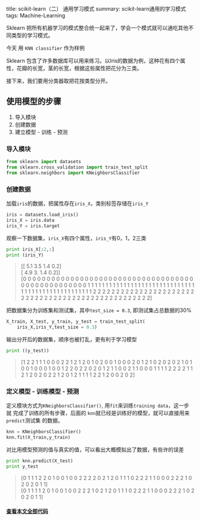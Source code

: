 title: scikit-learn（二） 通用学习模式
summary: scikit-learn通用的学习模式
tags: Machine-Learning

Sklearn 把所有机器学习的模式整合统一起来了，学会一个模式就可以通吃其他不同类型的学习模式。

今天 用 `KNN classifier` 作为样例

Sklearn 包含了许多数据库可以用来练习。以Iris的数据为例，这种花有四个属性，花瓣的长宽，茎的长宽，根据这些属性把花分为三类。

接下来，我们要用分类器取把花按类型分开。

## 使用模型的步骤
1. 导入模块
2. 创建数据
3. 建立模型 - 训练 - 预测

### 导入模块
```python
from sklearn import datasets
from sklearn.cross_validation import train_test_split
from sklearn.neighbors import KNeighborsClassifier
```

### 创建数据
加载`iris`的数据，把属性存在`iris_X`，类别标签存储在`iris_Y`
```python
iris = datasets.load_iris()
iris_X = iris.data
iris_Y = iris.target
```

观察一下数据集，`iris_X`有四个属性，`iris_Y`有0，1，2三类
```python
print iris_X[:2,:]
print (iris_Y)
``` 

> [[ 5.1  3.5  1.4  0.2]  
 [ 4.9  3.   1.4  0.2]]  
[0 0 0 0 0 0 0 0 0 0 0 0 0 0 0 0 0 0 0 0 0 0 0 0 0 0 0 0 0 0 0 0 0 0 0 0 0
 0 0 0 0 0 0 0 0 0 0 0 0 0 1 1 1 1 1 1 1 1 1 1 1 1 1 1 1 1 1 1 1 1 1 1 1 1
 1 1 1 1 1 1 1 1 1 1 1 1 1 1 1 1 1 1 1 1 1 1 1 1 1 1 2 2 2 2 2 2 2 2 2 2 2
 2 2 2 2 2 2 2 2 2 2 2 2 2 2 2 2 2 2 2 2 2 2 2 2 2 2 2 2 2 2 2 2 2 2 2 2 2
 2 2]

 把数据集分为训练集和测试集，其中`test_size = 0.3`, 即测试集占总数据的30%
 ```python
 X_train, X_test, y_train, y_test = train_test_split(
     iris_X,iris_Y,test_size = 0.3)
 ```

输出分开后的数据集，顺序也被打乱，更有利于学习模型
```python
print ((y_test))
```
> [1 2 2 1 1 1 0 0 0 2 2 1 2 1 2 0 1 0 2 0 0 1 0 0 0 2 0 1 2 1 0 2 0 2 0 2 1
 0 1 0 0 1 0 0 0 1 0 0 1 2 2 0 2 2 0 2 0 1 2 1 1 0 0 2 1 1 0 0 0 1 1 1 1 2
 2 2 2 1 1 2 1 2 0 2 0 2 2 1 2 0 1 2 1 1 1 1 2 2 1 2 0 0 2 0 2]

 ### 定义模型 - 训练模型 - 预测
 
 定义模块方式为`KNeighborsClassifier()`, 用`fit`来训练`training data`，这一步就
 完成了训练的所有步骤，后面的 `knn`就已经是训练好的模型，就可以直接用来`predict`测试集
 的数据。
 ```python
knn = KNeighborsClassifier()
knn.fit(X_train,y_train)
 ```
 对比用模型预测的值与真实的值，可以看出大概模拟出了数据，有些许的误差
 ```python
 print knn.predict(X_test)
 print y_test
 ```
 > [0 1 1 1 2 2 0 1 0 0 1 0 0 2 2 2 2 0 2 1 2 0 1 1 1 0 2 2 2 1 1 0 0 0 2 2 2
 1 0 2 0 2 0 1 1]  
[0 1 1 1 1 2 0 1 0 0 1 0 0 2 2 2 1 0 2 1 2 0 1 1 1 0 2 2 2 1 1 0 0 0 2 2 2
 1 0 2 0 2 0 1 1]

#### [查看本文全部代码](https://github.com/lxy-kyb/scikit-learn-tutorial/blob/master/knn_try.py)